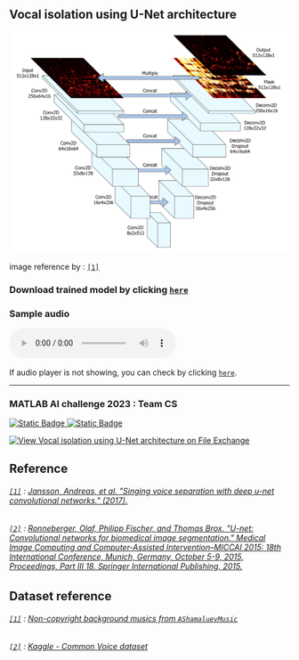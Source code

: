 ## Vocal isolation using U-Net architecture

<p align="center">
  <img src="./images/U-net1.png" width=500px />
</p>

image reference by :
[`[1]`](#1--jansson-andreas-et-al-singing-voice-separation-with-deep-u-net-convolutional-networks-2017)

### Download trained model by clicking [`here`](https://drive.google.com/file/d/1MKM8TxM3rqm-2QY-NGf9V_EhRStkPLdZ/view?usp=drive_web)

### Sample audio

<audio controls="controls">
  <source type="audio/wav" src="./Data/well_trained_pred_sample/merge_009.wav"></source>
  <source type="audio/ogg" src="./Data/well_trained_pred_sample/merge_009.wav"></source>
  <p>Your browser does not support the audio element.</p>
</audio>

If audio player is not showing, you can check by clicking [`here`](./Data/well_trained_pred_sample/merge_009.wav).

---
### MATLAB AI challenge 2023 : Team CS
[![Static Badge](https://img.shields.io/badge/%40jbw9964-gray?style=flat-square)
](https://github.com/jbw9964)
[![Static Badge](https://img.shields.io/badge/%402jae1-blue?style=flat-square)
](https://github.com/2jae1)

[![View Vocal isolation using U-Net architecture on File Exchange](https://www.mathworks.com/matlabcentral/images/matlab-file-exchange.svg)](https://kr.mathworks.com/matlabcentral/fileexchange/133022-vocal-isolation-using-u-net-architecture)

## Reference

###### [`[1]`]() : [Jansson, Andreas, et al. "Singing voice separation with deep u-net convolutional networks." (2017).](https://ejhumphrey.com/assets/pdf/jansson2017singing.pdf)

###### [`[2]`]() : [Ronneberger, Olaf, Philipp Fischer, and Thomas Brox. "U-net: Convolutional networks for biomedical image segmentation." Medical Image Computing and Computer-Assisted Intervention–MICCAI 2015: 18th International Conference, Munich, Germany, October 5-9, 2015, Proceedings, Part III 18. Springer International Publishing, 2015.](https://arxiv.org/pdf/1505.04597.pdf)

## Dataset reference
###### [`[1]`]() : [Non-copyright background musics from `AShamaluevMusic`](https://www.ashamaluevmusic.com/no-copyright-music)

###### [`[2]`]() : [Kaggle - Common Voice dataset](https://www.kaggle.com/datasets/mozillaorg/common-voice)
